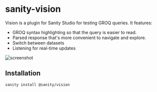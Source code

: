 # sanity-vision
Vision is a plugin for Sanity Studio for testing GROQ queries. It features: 

* GROQ syntax highlighting so that the query is easier to read. 
* Parsed response that's more convenient to navigate and explore.
* Switch between datasets
* Listening for real-time updates

![screenshot](https://cdn.sanity.io/images/3do82whm/next/da4cb4ff12945f0a95e6695ee2fad0470e14da9e-1651x1017.png)

## Installation
`sanity install @sanity/vision`
